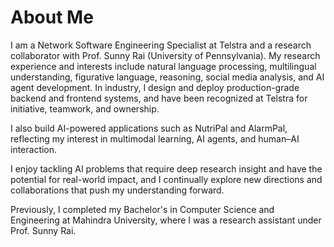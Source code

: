 # About Me

I am a Network Software Engineering Specialist at Telstra and a research collaborator with Prof. Sunny Rai (University of Pennsylvania). My research experience and interests include natural language processing, multilingual understanding, figurative language, reasoning, social media analysis, and AI agent development. In industry, I design and deploy production-grade backend and frontend systems, and have been recognized at Telstra for initiative, teamwork, and ownership.

I also build AI-powered applications such as NutriPal and AlarmPal, reflecting my interest in multimodal learning, AI agents, and human–AI interaction.

I enjoy tackling AI problems that require deep research insight and have the potential for real-world impact, and I continually explore new directions and collaborations that push my understanding forward.

Previously, I completed my Bachelor's in Computer Science and Engineering at Mahindra University, where I was a research assistant under Prof. Sunny Rai.
